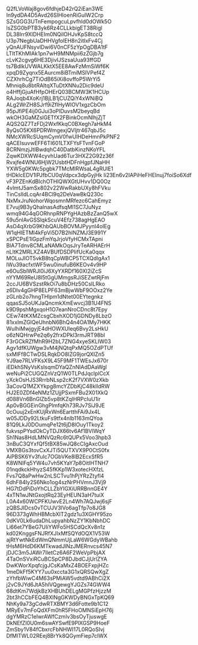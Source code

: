 Q2fLVoWaj8gov6fdhjeD42rQ2iEan3WE
In9ydDA4D5Avd26SIHIoenRiGuIW2Crp
SZsGGG3UTnFempogcuLpvfhld0dOWk5O
lsZSG0bPTB3yk6Rz4CLLkbigET38Rigl
DL38Irr9XlDHEIm0NQilOHJvKpS8tccQ
U3p7NegbUaDHHVgfolEH8n2itIxFv4Cj
yQnAUFNsyvlDwi6V0nCF5zYpOgDBA1tF
LTltTKhMIAk1pn7wH9MNMpii6zZGjb7g
cLvK2cgvg6HE3DjivIJSzsaUua93ffGD
ts7BdIkUVWALKktX5EE8AwFzMmSiWf6K
xpqD9Zyqnx5EAurcm8iBTmiMSIVPef4Z
CZXhrhCg7TiOdB65iXi8ovffoP5WrYi5
Mhniq8u8btRAItqXTuDtXNNu2Dic9deU
o4HffjGjuAfHfpOHErQ03BCMW3K1HCUp
RAJoqb4XoKrj1BjLB1jCUZQiY4xWNiBQ
ALg2WrZH8SJrf9iZfIHyWIOV1xgzCbOm
95pJfiPE4ij0GJui3oPIDuvsM2beyqBd
wkOH3GaMZslGETfX2FBinkOcmNlhjZjT
AQS2QZ7TzFDj2WxfKkqC0BXegh7aHkM4
8yQsO5KX6PDRWmgexjQVIjtr467qbJ5c
NMcXWRcSUqmCymV0fwUIHDeHmnPkPNF2
qACEIsuvwEFF6TI601LTXFYsFTvnFGoP
8CRNmzjJtIBwdqhC40DatbKinzNKoYFL
ZqwKDXWW4cyvhUad6Tur3HXZ2G92z36f
Rvxjfe4WNU6HjW2UsbtHDFnHgpfJNaHH
YXW5g0KWc5pgbk7TMcMIRWsaL4gRUlE1
tHDklcEDV1lPJfbCU0qVdpcx3dpGyjHk
Ii23En6v2IAPiHeFHEInuj7foiSo6Xdf
vF3PZEnKdBIchOTHlQWXGtUHvv1DQ0Oz
4vlmtJ5amSx802v22WwRakbUXy8hFVku
TinCsIldLcqAr4BCl9q2DeVawBkQ230c
NxMxJruNohorWqosmnMRfezc6CahEmyz
E7vuj9B3yQhalnasAdfsqMl1SC7JuNyz
wmq94G4qGORhnpRNPYgHAzbBzZanQ5wX
59u5nlAvGSSlqkScuV4Efz738agHgEAO
AsO4qXrbG9KhbQAUbBOVMJPyynI4oIEg
W1qHIETMl4kFpVi5D7B2hINZMJ3E991Y
xSPCPsE1lGpzFmYqJrjoVfyHCMxTApni
BlA7Tdnv8CMLaNAMkOqsJryTeARHAErH
nLltK2MRLXZ4AVBUfDSDPIifUcKa0qqx
MOLuJIOT5vkB8tqCpWBCP5TCXQdlgAx1
lWu39acfxtWF5wu0inufuB6KEOv4v9HP
e6OuSblWRJl0iJ6XyYXRDf160XI2iZcS
nYYM69ReU8l5tGgUMmgsRJiSEZwtRjFm
2ccJU6BVSzstRkOi7u8bDHz50CsILRko
z6DIv4gGHP8ELPF63mBjwWbF9OOxz2Ye
zGLnb2o7hngTHlpm1dNtet00EYtegnkz
qqasSJ5oUKJaQncmkXmEwvcj3B1U4FNS
k9D9pshMgxqoH1O7eanNroCDnc8t7Epy
CEw74tKXMZcsgCbxhXOD1jGDNDy8LbzO
81xxlmZGlQeUhnbN6BhQ4n4OA1My7HKK
WuIhiMwjgyjE4dHOWXUleq6Bvy2LsHkU
o6zNQHrwPe2q6y2frxDPkl3rmJRT98bI
F3rGCkRZfMhR9H2bL7ZNG4xyeSKLIW03
Agv1dfKUWgw3vM4jNQtqPxMQ5OZdPTUf
sxMlFf8CTwDSLRqkDO8IZG9jorQXIZn5
YJ9ae7RLVFKsX9L45F9MF1TWEsJx670r
iEDkhSNyVsKsIsqmDYaQZnNlAdDAaWgl
weNuPi2CUGQZnVzQ1W0TLPdJqclplCcX
yXckOsHJS3RrrbNLsp2cK2f7VXW0zXkb
3aCovQ1MZXYkpg8mcYZDbKjC48klldRW
HJ2E0ZDf4eNMz1ZUjjPSxmFBu2X01XkQ
d088Vn6BnGlZb5vp8tKZqlHRPcIuU1ir
Ap0vBGGEinGhgPlmfqKh73RJv7SiJ9JE
0cOuuj2xEnKUjRxWn6EartthFAi9Jx4L
w05JDDy92LtkuFs9tfx4nIb1163mQYoa
81Q9LkJ0DOumqPe12t6jD8lOuy1Tkoy2
fukvspPYsdOkCyTDJX66tv6Af1BVIWqY
Sh1Nas8HdLMNVQzRc6tQUPx5Voo3hpb3
3nBuC3QYxfQf5tBX85wJQ8cCIgAxcOud
VMXBGs3tovCxXJTi5QUTXVX9P0CtS0fx
AiPBSK6Yv3fuIc7OGbVKe8lB2EcxSfR5
K8WNlFq5YW4u7vh5KYaY7p8OitIHTNH7
01nqdkckHhyzS45fKKp1W3xotecHXfzL
Fvs7Q8aPwHw2nLSCTvu1hPjYRzZtyfl4
6dhF84Iy2S6Nko1og4szNrPHVmnJ3Vj9
HG7tDdPiDoYhCLLZbYIGXiURRBnnGE4Y
4xTN1wJNtGxojtRq23EyHEUN3aH7tuiX
L0A4x60WCPFKUwvE2Ln4Wh7AQJwj6sjF
zQBSJIDcs0vTCUJV3lVo6agTfp7o8JG8
96D373gWhHBMcbXIT2gdz1u3XGHY95zo
0dKV0Lk6udaDhLupyahbNzZY1KbNbhDC
Li66et7YBeG7UIiYWFo5HSCdQcXv8n1z
kd02KnggsFNJRfXJIxMfSQYdOQX1V53W
ajRtYwtNkEdWmQNmmUjLaW6WGdyWBahb
tHsM6HdD6KMTkwadJlNzJMERnvcs45N7
jDJC3m5JAWr7lletCz6A6F2WeVpPbjAX
4TaOnSVxiRCuBCSpCP8DJbdCJjUrlZYA
DwKWorXpqfcjgJCsKaMxZ4BOEFxpjHZc
1meDkFf5KYY7uu0xccta3G1xQRSQwXgZ
zYhfbWiwC4M63sPMiAW5vdtd9ABhCi2X
j2vC9JYd6JtA5hlVQgewgYJGZs74GWW4
68dtKm7WdjkBzXHBUhDELgMGPfzHjzzM
2bt3hCCbFEQ4BXlNgGKWDyBNGxTpKQ69
NhKy9a73gCdwRTXBMY3d6Fotte9b1C12
MRyEv7mFoQdXFm0hR5FHoOMNSiEpH76j
dgYMRzC1eIwrAWfCzmlv3bsOyTjuswgE
DkNEfZI0U0m6swAYSwfE9PlXGSP9HoeF
ZmSby1V84fCbxrcFbNHWI17L0RQoSIvj
DfMlTWL02REej8BrYk8QGymFiep7cIWX
